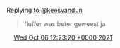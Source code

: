 Replying to [@keesvandun](https://twitter.com/keesvandun/status/1445331998332051457)

> fluffer was beter geweest ja

<img src="../../media/tweet.ico" width="12" /> [Wed Oct 06 12:23:20 +0000 2021](https://twitter.com/DromerDenker/status/1445726366826127364)